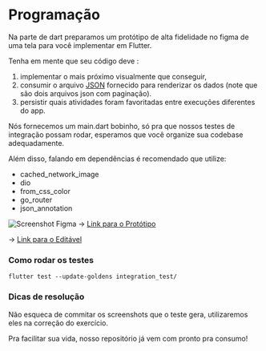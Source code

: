 # Programação
Na parte de dart preparamos um protótipo de alta fidelidade no figma de uma tela para você implementar em Flutter.

Tenha em mente que seu código deve :
1. implementar o mais próximo visualmente que conseguir,
2. consumir o arquivo [JSON](https://raw.githubusercontent.com/chuva-inc/exercicios-2023/master/dart/assets/activities.json) fornecido para renderizar os dados (note que são dois arquivos json com paginação).
3. persistir quais atividades foram favoritadas entre execuções diferentes do app.

Nós fornecemos um main.dart bobinho, só pra que nossos testes de integração possam rodar, esperamos que você organize sua codebase adequadamente.

Além disso, falando em dependências é recomendado que utilize:
- cached_network_image
- dio
- from_css_color
- go_router
- json_annotation


![Screenshot Figma]()
-> [Link para o Protótipo](https://www.figma.com/proto/imY9QQgNfBzPga9gkGLSRd/Chuva---Exerc%C3%ADcio-dart?page-id=0%3A1&type=design&node-id=5-21&viewport=909%2C1756%2C0.19&t=EjI9RpPgW5loDrNH-1&scaling=scale-down&starting-point-node-id=5%3A21&mode=design)

-> [Link para o Editável](https://www.figma.com/file/imY9QQgNfBzPga9gkGLSRd/Chuva---Exerc%C3%ADcio-dart?type=design&node-id=0%3A1&mode=design&t=ckIi2VmeiZfBmT6v-1)


### Como rodar os testes
```
flutter test --update-goldens integration_test/
```

### Dicas de resolução

Não esqueca de commitar os screenshots que o teste gera, utilizaremos eles na correção do exercício.

Pra facilitar sua vida, nosso repositório já vem com pronto pra consumo!
